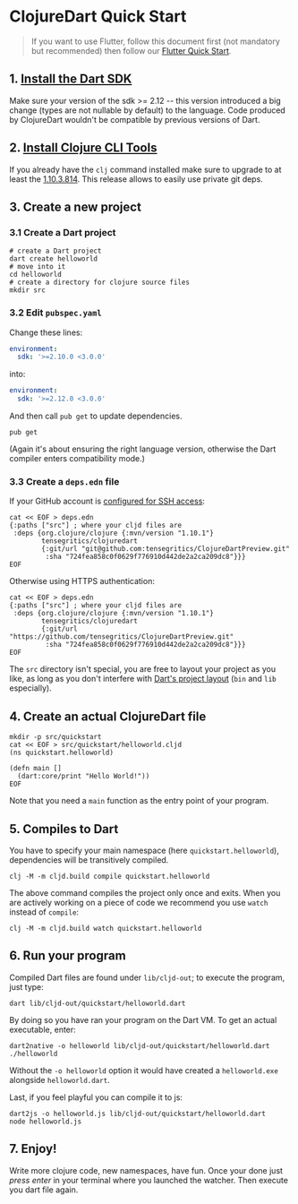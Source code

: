 # ClojureDart Quick Start

> If you want to use Flutter, follow this document first (not mandatory but recommended) then follow our [Flutter Quick Start](flutter-quick-start.md).

## 1. [Install the Dart SDK](https://dart.dev/get-dart#install)

Make sure your version of the sdk >= 2.12 -- this version introduced a big change (types are not nullable by default) to the language. Code produced by ClojureDart wouldn't be compatible by previous versions of Dart.

## 2. [Install Clojure CLI Tools](https://clojure.org/guides/getting_started#_clojure_installer_and_cli_tools)

If you already have the `clj` command installed make sure to upgrade to at least the [1.10.3.814](https://clojure.org/releases/tools#v1.10.3.814). This release allows to easily use private git deps.

## 3. Create a new project

### 3.1 Create a Dart project

``` shell
# create a Dart project
dart create helloworld
# move into it
cd helloworld
# create a directory for clojure source files
mkdir src
```

### 3.2 Edit `pubspec.yaml`

Change these lines:

``` yaml
environment:
  sdk: '>=2.10.0 <3.0.0'
```

into:

``` yaml
environment:
  sdk: '>=2.12.0 <3.0.0'
```

And then call `pub get` to update dependencies.

``` shell
pub get
```

(Again it's about ensuring the right language version, otherwise the Dart compiler enters compatibility mode.)

### 3.3 Create a `deps.edn` file

If your GitHub account is [configured for SSH access](https://docs.github.com/en/github/authenticating-to-github/connecting-to-github-with-ssh/adding-a-new-ssh-key-to-your-github-account):

``` shell
cat << EOF > deps.edn
{:paths ["src"] ; where your cljd files are
 :deps {org.clojure/clojure {:mvn/version "1.10.1"}
        tensegritics/clojuredart
        {:git/url "git@github.com:tensegritics/ClojureDartPreview.git"
         :sha "724fea858c0f0629f776910d442de2a2ca209dc8"}}}
EOF
```

Otherwise using HTTPS authentication:

``` shell
cat << EOF > deps.edn
{:paths ["src"] ; where your cljd files are
 :deps {org.clojure/clojure {:mvn/version "1.10.1"}
        tensegritics/clojuredart
        {:git/url "https://github.com/tensegritics/ClojureDartPreview.git"
         :sha "724fea858c0f0629f776910d442de2a2ca209dc8"}}}
EOF
```

The `src` directory isn't special, you are free to layout your project as you like, as long as you don't
interfere with [Dart's project layout](https://dart.dev/tools/pub/package-layout) (`bin` and `lib` especially).

## 4. Create an actual ClojureDart file

``` shell
mkdir -p src/quickstart
cat << EOF > src/quickstart/helloworld.cljd
(ns quickstart.helloworld)

(defn main []
  (dart:core/print "Hello World!"))
EOF
```

Note that you need a `main` function as the entry point of your program.

## 5. Compiles to Dart

You have to specify your main namespace (here `quickstart.helloworld`), dependencies will be transitively compiled.

``` shell
clj -M -m cljd.build compile quickstart.helloworld
```

The above command compiles the project only once and exits. When you are actively working on a piece of code
we recommend you use `watch` instead of `compile`:

``` shell
clj -M -m cljd.build watch quickstart.helloworld
```

## 6. Run your program

Compiled Dart files are found under `lib/cljd-out`; to execute the program, just type:

``` shell
dart lib/cljd-out/quickstart/helloworld.dart
```

By doing so you have ran your program on the Dart VM. To get an actual executable, enter:

``` shell
dart2native -o helloworld lib/cljd-out/quickstart/helloworld.dart
./helloworld
```

Without the `-o helloworld` option it would have created a `helloworld.exe` alongside `helloworld.dart`.

Last, if you feel playful you can compile it to js:

``` shell
dart2js -o helloworld.js lib/cljd-out/quickstart/helloworld.dart
node helloworld.js
```

## 7. Enjoy!

Write more clojure code, new namespaces, have fun. Once your done
just *press enter* in your terminal where you launched the watcher.
Then execute you dart file again.
